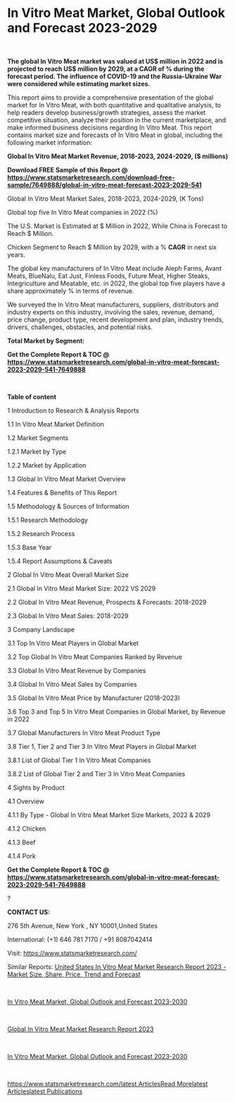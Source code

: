 <h1>In Vitro Meat Market, Global Outlook and Forecast 2023-2029</h1><br/><p><strong>The global In Vitro Meat market was valued at US$ million in 2022 and is projected to reach US$ million by 2029, at a <strong>CAGR</strong> of % during the forecast period. The influence of COVID-19 and the Russia-Ukraine War were considered while estimating market sizes.</strong></p>
 
 
 
 <p>This report aims to provide a comprehensive presentation of the global market for In Vitro Meat, with both quantitative and qualitative analysis, to help readers develop business/growth strategies, assess the market competitive situation, analyze their position in the current marketplace, and make informed business decisions regarding In Vitro Meat. This report contains market size and forecasts of In Vitro Meat in global, including the following market information:</p>
 
 
 
 <p><strong>Global In Vitro Meat Market Revenue, 2018-2023, 2024-2029, ($ millions)</strong></p>
 
 
 
 <p><strong>Download FREE Sample of this Report @ <a href="https://www.statsmarketresearch.com/download-free-sample/7649888/global-in-vitro-meat-forecast-2023-2029-541">https://www.statsmarketresearch.com/download-free-sample/7649888/global-in-vitro-meat-forecast-2023-2029-541</a></strong></p>
 
 
 
 <p>Global In Vitro Meat Market Sales, 2018-2023, 2024-2029, (K Tons)</p>
 
 
 
 <p>Global top five In Vitro Meat companies in 2022 (%)</p>
 
 
 
 <p>The U.S. Market is Estimated at $ Million in 2022, While China is Forecast to Reach $ Million.</p>
 
 
 
 <p>Chicken Segment to Reach $ Million by 2029, with a % <strong>CAGR</strong> in next six years.</p>
 
 
 
 <p>The global key manufacturers of In Vitro Meat include Aleph Farms, Avant Meats, BlueNalu, Eat Just, Finless Foods, Future Meat, Higher Steaks, Integriculture and Meatable, etc. in 2022, the global top five players have a share approximately % in terms of revenue.</p>
 
 
 
 <p>We surveyed the In Vitro Meat manufacturers, suppliers, distributors and industry experts on this industry, involving the sales, revenue, demand, price change, product type, recent development and plan, industry trends, drivers, challenges, obstacles, and potential risks.</p>
 
 
 
 <p><strong>Total Market by Segment:</strong></p>
 
 
 
 <div><b>Get the Complete Report & TOC @ <a href="https://www.statsmarketresearch.com/global-in-vitro-meat-forecast-2023-2029-541-7649888">https://www.statsmarketresearch.com/global-in-vitro-meat-forecast-2023-2029-541-7649888</a></b></div>
 
 
 
 <p><br />
 
 <b>Table of content</b></p>
 
 
 
 <p>1 Introduction to Research & Analysis Reports<br />
 
 1.1 In Vitro Meat Market Definition<br />
 
 1.2 Market Segments<br />
 
 1.2.1 Market by Type<br />
 
 1.2.2 Market by Application<br />
 
 1.3 Global In Vitro Meat Market Overview<br />
 
 1.4 Features & Benefits of This Report<br />
 
 1.5 Methodology & Sources of Information<br />
 
 1.5.1 Research Methodology<br />
 
 1.5.2 Research Process<br />
 
 1.5.3 Base Year<br />
 
 1.5.4 Report Assumptions & Caveats<br />
 
 2 Global In Vitro Meat Overall Market Size<br />
 
 2.1 Global In Vitro Meat Market Size: 2022 VS 2029<br />
 
 2.2 Global In Vitro Meat Revenue, Prospects & Forecasts: 2018-2029<br />
 
 2.3 Global In Vitro Meat Sales: 2018-2029<br />
 
 3 Company Landscape<br />
 
 3.1 Top In Vitro Meat Players in Global Market<br />
 
 3.2 Top Global In Vitro Meat Companies Ranked by Revenue<br />
 
 3.3 Global In Vitro Meat Revenue by Companies<br />
 
 3.4 Global In Vitro Meat Sales by Companies<br />
 
 3.5 Global In Vitro Meat Price by Manufacturer (2018-2023)<br />
 
 3.6 Top 3 and Top 5 In Vitro Meat Companies in Global Market, by Revenue in 2022<br />
 
 3.7 Global Manufacturers In Vitro Meat Product Type<br />
 
 3.8 Tier 1, Tier 2 and Tier 3 In Vitro Meat Players in Global Market<br />
 
 3.8.1 List of Global Tier 1 In Vitro Meat Companies<br />
 
 3.8.2 List of Global Tier 2 and Tier 3 In Vitro Meat Companies<br />
 
 4 Sights by Product<br />
 
 4.1 Overview<br />
 
 4.1.1 By Type - Global In Vitro Meat Market Size Markets, 2022 & 2029<br />
 
 4.1.2 Chicken<br />
 
 4.1.3 Beef<br />
 
 4.1.4 Pork</p>
 
 
 
 <div><b>Get the Complete Report & TOC @ <a href="https://www.statsmarketresearch.com/global-in-vitro-meat-forecast-2023-2029-541-7649888">https://www.statsmarketresearch.com/global-in-vitro-meat-forecast-2023-2029-541-7649888</a></b></div>
 
 
 
 <p>? </p>
 
 
 
 <p><b>CONTACT US:</b><br />
 
 276 5th Avenue, New York , NY 10001,United States<br />
 
 International: (+1) 646 781 7170 / +91 8087042414<br />
 
 Visit: <a href="https://www.statsmarketresearch.com/">https://www.statsmarketresearch.com/</a><br />
 
 Similar Reports: <a href="https://www.statsmarketresearch.com/global-in-vitro-meat-forecast-2023-2029-541-7649888">United States In Vitro Meat Market Research Report 2023 - Market Size, Share, Price, Trend and Forecast</a><br />
 
 <br />
 
 <a href="https://www.statsmarketresearch.com/global-in-vitro-meat-forecast-2023-2029-541-7649888">In Vitro Meat Market, Global Outlook and Forecast 2023-2030</a><br />
 
 <br />
 
 <a href="https://www.statsmarketresearch.com/global-in-vitro-meat-forecast-2023-2029-541-7649888">Global In Vitro Meat Market Research Report 2023</a><br />
 
 <br />
 
 <a href="https://www.statsmarketresearch.com/global-in-vitro-meat-forecast-2023-2029-541-7649888">In Vitro Meat Market, Global Outlook and Forecast 2023-2030</a><br />
 
 <br />
 
 <a href="https://gyeongbokgung.com">https://www.statsmarketresearch.com/</a><a href="https://hallyeomaritime.com">latest Articles</a><a href="https://jingwansa.com">Read More</a><a href="https://nguoiviet.jp/">latest Articles</a><a href="https://www.intelmarketresearch.com/">latest Publications</a></p>